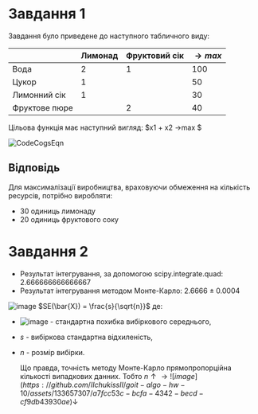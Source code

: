 # Завдання 1
Завдання було приведене до наступного табличного виду:

|                | Лимонад   | Фруктовий сік | $→max$ |
|----------------|-----------|---------------|---------------------|
| Вода           | 2         | 1             | 100                 |
| Цукор          | 1         |               | 50                  |
| Лимонний сік   | 1         |               | 30                  |
| Фруктове пюре  |           | 2             | 40                  |

Цільова функція має наступний вигляд:
$x1 + x2 →max $ 

![CodeCogsEqn](https://github.com/IIchukissII/goit-algo-hw-10/assets/133657307/ae2d6a68-bad8-4ddb-97c7-e2171ef9b10c)



## Відповідь
Для максималізації виробництва, враховуючи обмеження на кількість ресурсів, потрібно виробляти:
- 30 одиниць лимонаду
- 20 одиниць фруктового соку

# Завдання 2

- Результат інтегрування, за допомогою scipy.integrate.quad: 2.666666666666667
- Результат інтегрування методом Монте-Карло: 2.6666 ± 0.0004

![image](https://github.com/IIchukissII/goit-algo-hw-10/assets/133657307/aa4b53f6-245e-4a60-8c41-af1c85d54fc5)
$SE(\bar{X}) = \frac{s}{\sqrt{n}}$
де:
- ![image](https://github.com/IIchukissII/goit-algo-hw-10/assets/133657307/a7fcc53c-bcfa-4342-becd-cf9db43930ae) - стандартна похибка вибіркового середнього,
- $s$ - вибіркова стандартна відхиленість,
- $n$ - розмір вибірки.

  Що правда, точність методу Монте-Карло прямопропорційна кількості випадкових данних. Тобто $n ↑ → ![image](https://github.com/IIchukissII/goit-algo-hw-10/assets/133657307/a7fcc53c-bcfa-4342-becd-cf9db43930ae)↓$
